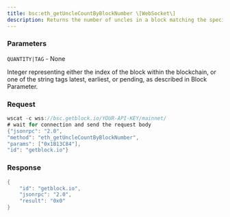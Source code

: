 ```yaml
---
title: bsc:eth_getUncleCountByBlockNumber \[WebSocket\]
description: Returns the number of uncles in a block matching the specified blocknumber.
---
```


### Parameters


`QUANTITY|TAG` - None

Integer representing either the index of the block within the
blockchain, or one of the string tags latest, earliest, or pending, as
described in Block Parameter.

### Request

``` java
wscat -c wss://bsc.getblock.io/YOUR-API-KEY/mainnet/ 
# wait for connection and send the request body 
{"jsonrpc": "2.0",
"method": "eth_getUncleCountByBlockNumber",
"params": ["0x1B13C84"],
"id": "getblock.io"}
```

###  Response

``` java
{
    "id": "getblock.io",
    "jsonrpc": "2.0",
    "result": "0x0"
}
```

